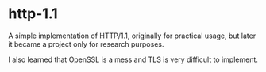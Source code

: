 # http-1.1

A simple implementation of HTTP/1.1, originally for practical usage, but later it became a project only for research purposes.

I also learned that OpenSSL is a mess and TLS is very difficult to implement.